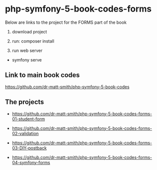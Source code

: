 # php-symfony-5-book-codes-forms

Below are links to the project for the FORMS part of the book

1. download project

1. run: composer install

1. run web server

  - symfony serve

## Link to main book codes

https://github.com/dr-matt-smith/php-symfony-5-book-codes

## The projects

- https://github.com/dr-matt-smith/php-symfony-5-book-codes-forms-01-student-form

- https://github.com/dr-matt-smith/php-symfony-5-book-codes-forms-02-validation

- https://github.com/dr-matt-smith/php-symfony-5-book-codes-forms-03-DIY-postback

- https://github.com/dr-matt-smith/php-symfony-5-book-codes-forms-04-symfony-forms
